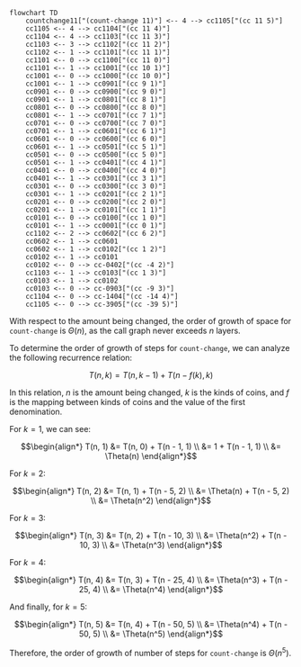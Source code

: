 ```mermaid
flowchart TD
    countchange11["(count-change 11)"] <-- 4 --> cc1105["(cc 11 5)"]
    cc1105 <-- 4 --> cc1104["(cc 11 4)"]
    cc1104 <-- 4 --> cc1103["(cc 11 3)"]
    cc1103 <-- 3 --> cc1102["(cc 11 2)"]
    cc1102 <-- 1 --> cc1101["(cc 11 1)"]
    cc1101 <-- 0 --> cc1100["(cc 11 0)"]
    cc1101 <-- 1 --> cc1001["(cc 10 1)"]
    cc1001 <-- 0 --> cc1000["(cc 10 0)"]
    cc1001 <-- 1 --> cc0901["(cc 9 1)"]
    cc0901 <-- 0 --> cc0900["(cc 9 0)"]
    cc0901 <-- 1 --> cc0801["(cc 8 1)"]
    cc0801 <-- 0 --> cc0800["(cc 8 0)"]
    cc0801 <-- 1 --> cc0701["(cc 7 1)"]
    cc0701 <-- 0 --> cc0700["(cc 7 0)"]
    cc0701 <-- 1 --> cc0601["(cc 6 1)"]
    cc0601 <-- 0 --> cc0600["(cc 6 0)"]
    cc0601 <-- 1 --> cc0501["(cc 5 1)"]
    cc0501 <-- 0 --> cc0500["(cc 5 0)"]
    cc0501 <-- 1 --> cc0401["(cc 4 1)"]
    cc0401 <-- 0 --> cc0400["(cc 4 0)"]
    cc0401 <-- 1 --> cc0301["(cc 3 1)"]
    cc0301 <-- 0 --> cc0300["(cc 3 0)"]
    cc0301 <-- 1 --> cc0201["(cc 2 1)"]
    cc0201 <-- 0 --> cc0200["(cc 2 0)"]
    cc0201 <-- 1 --> cc0101["(cc 1 1)"]
    cc0101 <-- 0 --> cc0100["(cc 1 0)"]
    cc0101 <-- 1 --> cc0001["(cc 0 1)"]
    cc1102 <-- 2 --> cc0602["(cc 6 2)"]
    cc0602 <-- 1 --> cc0601
    cc0602 <-- 1 --> cc0102["(cc 1 2)"]
    cc0102 <-- 1 --> cc0101
    cc0102 <-- 0 --> cc-0402["(cc -4 2)"]
    cc1103 <-- 1 --> cc0103["(cc 1 3)"]
    cc0103 <-- 1 --> cc0102
    cc0103 <-- 0 --> cc-0903["(cc -9 3)"]
    cc1104 <-- 0 --> cc-1404["(cc -14 4)"]
    cc1105 <-- 0 --> cc-3905["(cc -39 5)"]
```

With respect to the amount being changed, the order of growth of space for `count-change` is $\Theta(n)$, as the call graph never exceeds $n$ layers.

To determine the order of growth of steps for `count-change`, we can analyze the following recurrence relation:

```math
T(n, k) = T(n, k - 1) + T(n - f(k), k)
```

In this relation, $n$ is the amount being changed, $k$ is the kinds of coins, and $f$ is the mapping between kinds of coins and the value of the first denomination.

For $k = 1$, we can see:

```math
\begin{align*}
T(n, 1) &= T(n, 0) + T(n - 1, 1) \\
&= 1 + T(n - 1, 1) \\
&= \Theta(n)
\end{align*}
```

For $k = 2$:

```math
\begin{align*}
T(n, 2) &= T(n, 1) + T(n - 5, 2) \\
&= \Theta(n) + T(n - 5, 2) \\
&= \Theta(n^2)
\end{align*}
```

For $k = 3$:

```math
\begin{align*}
T(n, 3) &= T(n, 2) + T(n - 10, 3) \\
&= \Theta(n^2) + T(n - 10, 3) \\
&= \Theta(n^3)
\end{align*}
```

For $k = 4$:

```math
\begin{align*}
T(n, 4) &= T(n, 3) + T(n - 25, 4) \\
&= \Theta(n^3) + T(n - 25, 4) \\
&= \Theta(n^4)
\end{align*}
```

And finally, for $k = 5$:

```math
\begin{align*}
T(n, 5) &= T(n, 4) + T(n - 50, 5) \\
&= \Theta(n^4) + T(n - 50, 5) \\
&= \Theta(n^5)
\end{align*}
```

Therefore, the order of growth of number of steps for `count-change` is $\Theta(n^5)$.
